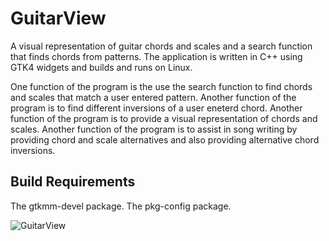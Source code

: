 # GuitarView
A visual representation of guitar chords and scales and a search function that finds chords from patterns.
The application is written in C++ using GTK4 widgets and builds and runs on Linux.

One function of the program is the use the search function to find chords and scales
that match a user entered pattern.
Another function of the program is to find different inversions of a user eneterd chord.
Another function of the program is to provide a visual representation of chords and scales.
Another function of the program is to assist in song writing by providing chord and scale alternatives and also providing alternative chord inversions.

Build Requirements
------------------
The gtkmm-devel package.
The pkg-config package.






![GuitarView](https://github.com/ScottBaillie/GuitarView/assets/9945384/47a410b9-7229-42fd-b118-9042b32046e4)
